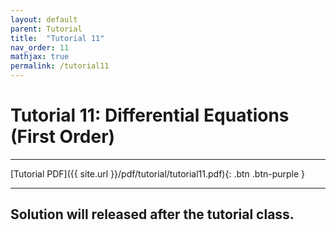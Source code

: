 ```yaml
---
layout: default
parent: Tutorial
title:  "Tutorial 11"
nav_order: 11
mathjax: true
permalink: /tutorial11
---
```


# Tutorial 11: Differential Equations (First Order)

---
[Tutorial PDF]({{ site.url }}/pdf/tutorial/tutorial11.pdf){: .btn .btn-purple }

---

## Solution will released after the tutorial class.